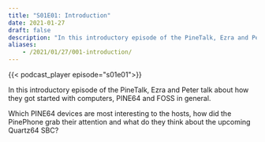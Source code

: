 ```yaml
---
title: "S01E01: Introduction"
date: 2021-01-27
draft: false
description: "In this introductory episode of the PineTalk, Ezra and Peter talk about how they got started with computers, PINE64 and FOSS in general. Which PINE64 devices are most interesting to the hosts, how did the PinePhone grab their attention and what do they think about the upcoming Quartz64 SBC?"
aliases:
    - /2021/01/27/001-introduction/
---
```


{{< podcast_player episode="s01e01">}}

In this introductory episode of the PineTalk, Ezra and Peter talk about how they got started with computers, PINE64 and FOSS in general.

Which PINE64 devices are most interesting to the hosts, how did the PinePhone grab their attention and what do they think about the upcoming Quartz64 SBC?
